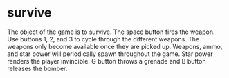 # survive
The object of the game is to survive. The space button fires the weapon. Use buttons 1, 2, and 3
to cycle through the different weapons. The weapons only become available once they are picked 
up. Weapons, ammo, and star power will periodically spawn throughout the game. Star power renders
the player invincible. G button throws a grenade and B button releases the bomber. 
